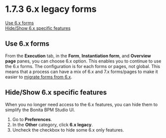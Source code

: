 # 1.7.3 6.x legacy forms
[Use 6.x forms](#useLegacyForms)  
[Hide/Show 6.x specific features](#hideShowLegacy)



## Use 6.x forms


From the **Execution** tab, in the **Form**, **Instantiation form**, and **Overview page** panes, you can choose 6.x option. 
This enables you to continue to use the 6.x forms.
The configuration is for each forms or pages, not global.
This means that a process can have a mix of 6.x and 7.x forms/pages to make it easier to [migrate forms from 6.x](/migrate-form-6x).


## Hide/Show 6.x specific features


When you no longer need access to the 6.x features, you can hide them to simplify the Bonita BPM Studio UI.

1. Go to **Preferences**.
2. In the **Other** category, click **6.x legacy**.
3. Uncheck the checkbox to hide some 6.x only features.